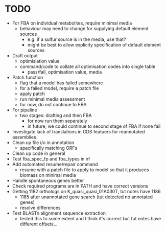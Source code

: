 # TODO
* For FBA on individual metabolites, require minimal media
    - behaviour may need to change for supplying default element sources
        - e.g. if a sulfur source is in the media, use that?
        - might be best to allow explicity specification of default element sources
* Draft output
    - optimisiation value
    - command/code to collate all optimisation codes into single table
        - pass/fail, optimisation value, media
* Patch function
    - flag that a model has failed somewhere
    - for a failed model, require a patch file
    - apply patch
    - run minimal media assessment
    - for now, do not continue to FBA
* For pipeline
    - two stages: drafting and then FBA
        - for now run them separately
        - in future, we could continue to second stage of FBA if none fail
* Investigate lack of translations in CDS featuers for reannotated assemblies
* Clean up file i/o in annotation
    - specifically matching ORFs
* Clean up code in general
* Test fba\_spec\_fp and fba\_types in nf
* Add automated resume/repair command
    - resume with a patch file to apply to model so that it produces biomass on minimal media
* Handle spontaneous genes better
* Check required programs are in PATH and have correct versions
* Getting 1182 orthologs on K\_quasi\_quasi\_01A030T, tut notes have 1186
    - 1185 after unannotated gene search (tut detected no annotated genes)
    - resolve differences
* Test BLASTn alignment sequence extraction
    - tested this to some extent and I think it's correct but tut notes have different offsets...
